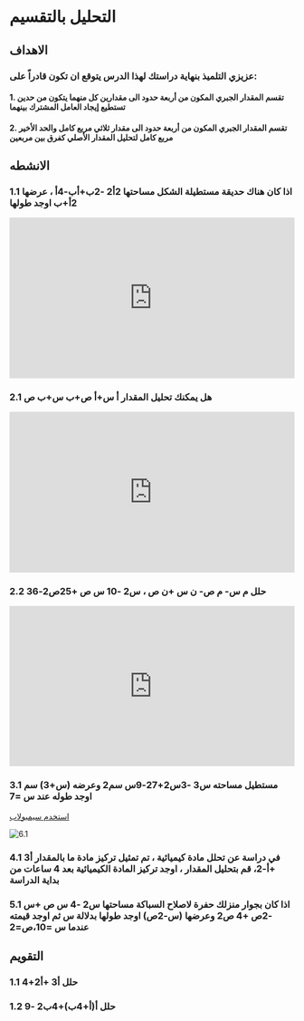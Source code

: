 # التحليل بالتقسيم

## الاهداف

### عزيزي التلميذ بنهاية دراستك لهذا الدرس يتوقع ان تكون قادراً على:

#### 1. تقسم المقدار الجبري المكون من أربعة حدود الى مقدارين كل منهما يتكون من حدين تستطيع إيجاد العامل المشترك بينهما

#### 2. تقسم المقدار الجبري المكون من أربعة حدود الى مقدار ثلاثي مربع كامل والحد الأخير مربع كامل لتحليل المقدار الأصلي كفرق بين مربعين

## الانشطه

### 1.1 اذا كان هناك حديقة مستطيلة الشكل مساحتها 2أ2 -2ب+أب-4أ ، عرضها 2أ+ب اوجد طولها

<div style="position: relative; padding-bottom: 56.25%; height: 0; overflow: hidden; z-index: 0;">
  <iframe style="position: absolute; top: 0; left: 0; width: 100%; height: 100%;" src="https://www.youtube.com/embed/x9oVuMhekPM" frameborder="0" allow="accelerometer; autoplay; clipboard-write; encrypted-media; gyroscope; picture-in-picture" allowfullscreen></iframe>
</div>

### 2.1 هل يمكنك تحليل المقدار أ س+أ ص+ب س+ب ص

<div style="position: relative; padding-bottom: 56.25%; height: 0; overflow: hidden;">
  <iframe style="position: absolute; top: 0; left: 0; width: 100%; height: 100%;" src="https://www.youtube.com/embed/O7um6H4UcsE" frameborder="0" allow="accelerometer; autoplay; clipboard-write; encrypted-media; gyroscope; picture-in-picture" allowfullscreen></iframe>
</div>

### 2.2 حلل م س- م ص- ن س +ن ص ، س2 -10 س ص +25ص2-36

<div style="position: relative; padding-bottom: 56.25%; height: 0; overflow: hidden;">
  <iframe style="position: absolute; top: 0; left: 0; width: 100%; height: 100%;" src="https://www.youtube.com/embed/jTSyLVw6tzA" frameborder="0" allow="accelerometer; autoplay; clipboard-write; encrypted-media; gyroscope; picture-in-picture" allowfullscreen></iframe>
</div>

### 3.1 مستطيل مساحته س3 -3س2+27-9س سم2 وعرضه (س+3) سم اوجد طوله عند س =7

<a href="https://ar.symbolab.com/" target="_blank">استخدم سيمبولاب</a>

![6.1](https://1.bp.blogspot.com/-BawjRv84Pr4/YHf4x25o9RI/AAAAAAAAB6g/pLk7rLRnfkAIs9mK6zXLShyChLYMJKwtwCLcBGAsYHQ/s1069/%25D8%25A7%25D9%2585%25D8%25AA%25D8%25AD%25D8%25A7%25D9%2586.png)

### 4.1 في دراسة عن تحلل مادة كيميائية ، تم تمثيل تركيز مادة ما بالمقدار أ3 +أ-2، قم بتحليل المقدار ، اوجد تركيز المادة الكيميائية بعد 4 ساعات من بداية الدراسة

### 5.1 اذا كان بجوار منزلك حفرة لاصلاح السباكة مساحتها س2 -4 س ص +س -2ص +4 ص2 وعرضها (س-2ص) اوجد طولها بدلالة س ثم اوجد قيمته عندما س =10،ص=2

## التقويم

### 1.1 حلل أ3 +أ2+4

### 1.2 حلل أ(أ+4ب)+4ب2 -9
